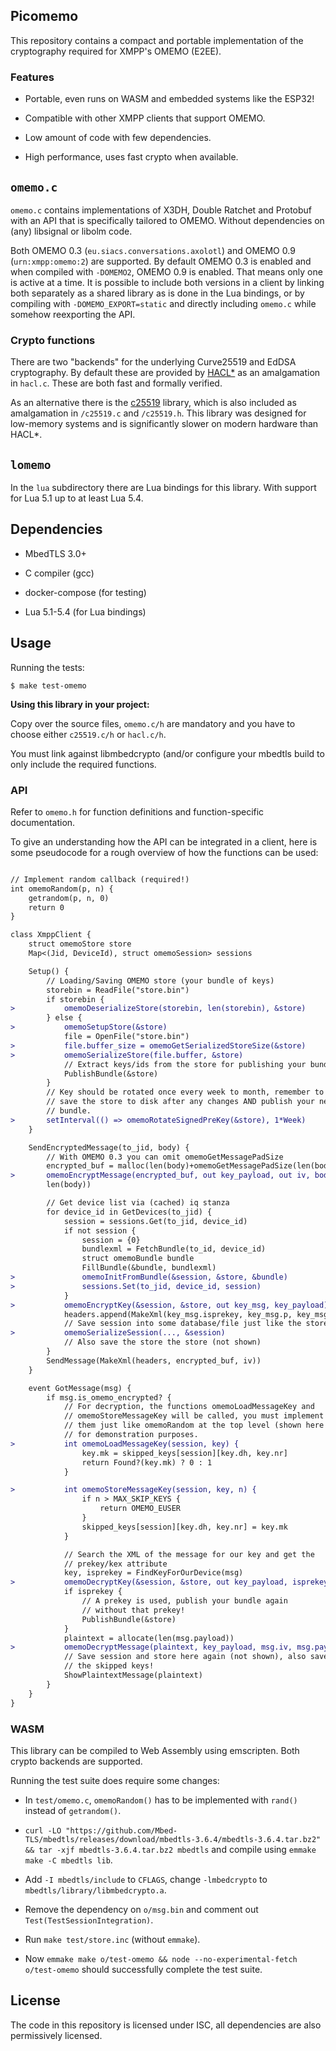 ## Picomemo

This repository contains a compact and portable implementation of the
cryptography required for XMPP's OMEMO (E2EE).

### Features

- Portable, even runs on WASM and embedded systems like the ESP32!

- Compatible with other XMPP clients that support OMEMO.

- Low amount of code with few dependencies.

- High performance, uses fast crypto when available.

## `omemo.c`

`omemo.c` contains implementations of X3DH, Double Ratchet and
Protobuf with an API that is specifically tailored to OMEMO. Without
dependencies on (any) libsignal or libolm code.

Both OMEMO 0.3 (`eu.siacs.conversations.axolotl`) and OMEMO 0.9
(`urn:xmpp:omemo:2`) are supported. By default OMEMO 0.3 is enabled and
when compiled with `-DOMEMO2`, OMEMO 0.9 is enabled. That means only
one is active at a time. It is possible to include both versions in a
client by linking both separately as a shared library as is done in
the Lua bindings, or by compiling with `-DOMEMO_EXPORT=static` and
directly including `omemo.c` while somehow reexporting the API.

### Crypto functions

There are two "backends" for the underlying Curve25519 and EdDSA
cryptography. By default these are provided by
[HACL\*](https://github.com/hacl-star/hacl-star) as an amalgamation in
`hacl.c`. These are both fast and formally verified.

As an alternative there is the
[c25519](https://www.dlbeer.co.nz/oss/c25519.html) library, which is
also included as amalgamation in `/c25519.c` and `/c25519.h`. This
library was designed for low-memory systems and is significantly slower
on modern hardware than HACL\*.

## `lomemo`

In the `lua` subdirectory there are Lua bindings for this library. With
support for Lua 5.1 up to at least Lua 5.4.

## Dependencies

- MbedTLS 3.0+

- C compiler (gcc)

- docker-compose (for testing)

- Lua 5.1-5.4 (for Lua bindings)

## Usage

Running the tests:

 `$ make test-omemo`

**Using this library in your project:**

Copy over the source files, `omemo.c/h` are mandatory and you have to
choose either `c25519.c/h` or `hacl.c/h`.

You must link against libmbedcrypto (and/or configure your mbedtls build
to only include the required functions.

### API

Refer to `omemo.h` for function definitions and function-specific
documentation.

To give an understanding how the API can be integrated in a client, here
is some pseudocode for a rough overview of how the functions can be used:

```diff

// Implement random callback (required!)
int omemoRandom(p, n) {
    getrandom(p, n, 0)
    return 0
}

class XmppClient {
    struct omemoStore store
    Map<(Jid, DeviceId), struct omemoSession> sessions

    Setup() {
        // Loading/Saving OMEMO store (your bundle of keys)
        storebin = ReadFile("store.bin")
        if storebin {
>           omemoDeserializeStore(storebin, len(storebin), &store)
        } else {
>           omemoSetupStore(&store)
            file = OpenFile("store.bin")
>           file.buffer_size = omemoGetSerializedStoreSize(&store)
>           omemoSerializeStore(file.buffer, &store)
            // Extract keys/ids from the store for publishing your bundle
            PublishBundle(&store)
        }
        // Key should be rotated once every week to month, remember to
        // save the store to disk after any changes AND publish your new
        // bundle.
>       setInterval(() => omemoRotateSignedPreKey(&store), 1*Week)
    }

    SendEncryptedMessage(to_jid, body) {
        // With OMEMO 0.3 you can omit omemoGetMessagePadSize
        encrypted_buf = malloc(len(body)+omemoGetMessagePadSize(len(body)))
>       omemoEncryptMessage(encrypted_buf, out key_payload, out iv, body,
        len(body))

        // Get device list via (cached) iq stanza
        for device_id in GetDevices(to_jid) {
            session = sessions.Get(to_jid, device_id)
            if not session {
                session = {0}
                bundlexml = FetchBundle(to_id, device_id)
                struct omemoBundle bundle
                FillBundle(&bundle, bundlexml)
>               omemoInitFromBundle(&session, &store, &bundle)
>               sessions.Set(to_jid, device_id, session)
            }
>           omemoEncryptKey(&session, &store, out key_msg, key_payload)
            headers.append(MakeXml(key_msg.isprekey, key_msg.p, key_msg.n))
            // Save session into some database/file just like the store
>           omemoSerializeSession(..., &session)
            // Also save the store the store (not shown)
        }
        SendMessage(MakeXml(headers, encrypted_buf, iv))
    }

    event GotMessage(msg) {
        if msg.is_omemo_encrypted? {
            // For decryption, the functions omemoLoadMessageKey and
            // omemoStoreMessageKey will be called, you must implement
            // them just like omemoRandom at the top level (shown here
            // for demonstration purposes.
>           int omemoLoadMessageKey(session, key) {
                key.mk = skipped_keys[session][key.dh, key.nr]
                return Found?(key.mk) ? 0 : 1
            }

>           int omemoStoreMessageKey(session, key, n) {
                if n > MAX_SKIP_KEYS {
                    return OMEMO_EUSER
                }
                skipped_keys[session][key.dh, key.nr] = key.mk
            }

            // Search the XML of the message for our key and get the
            // prekey/kex attribute
            key, isprekey = FindKeyForOurDevice(msg)
>           omemoDecryptKey(&session, &store, out key_payload, isprekey, key)
            if isprekey {
                // A prekey is used, publish your bundle again
                // without that prekey!
                PublishBundle(&store)
            }
            plaintext = allocate(len(msg.payload))
>           omemoDecryptMessage(plaintext, key_payload, msg.iv, msg.payload, len(msg.payload))
            // Save session and store here again (not shown), also save
            // the skipped keys!
            ShowPlaintextMessage(plaintext)
        }
    }
}

```

### WASM

This library can be compiled to Web Assembly using emscripten. Both
crypto backends are supported.

Running the test suite does require some changes:

- In `test/omemo.c`, `omemoRandom()` has to be implemented with `rand()`
  instead of `getrandom()`.

- `curl -LO
  "https://github.com/Mbed-TLS/mbedtls/releases/download/mbedtls-3.6.4/mbedtls-3.6.4.tar.bz2"
  && tar -xjf mbedtls-3.6.4.tar.bz2 mbedtls` and compile using `emmake
  make -C mbedtls lib`.

- Add `-I mbedtls/include` to `CFLAGS`, change `-lmbedcrypto` to
  `mbedtls/library/libmbedcrypto.a`.

- Remove the dependency on `o/msg.bin` and comment out
  `Test(TestSessionIntegration)`.

- Run `make test/store.inc` (without `emmake`).

- Now `emmake make o/test-omemo && node --no-experimental-fetch
  o/test-omemo` should successfully complete the test suite.

## License

The code in this repository is licensed under ISC, all dependencies are also permissively licensed.
